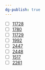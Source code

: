 ```yaml
---
dg-publish: true
---
```

- [ ] [11728](https://boj.kr/11728)
- [ ] [1780](https://boj.kr/1780)
- [ ] [11729](https://boj.kr/11729)
- [ ] [1992](https://boj.kr/1992)
- [ ] [2447](https://boj.kr/2447)
- [ ] [2448](https://boj.kr/2448)
- [ ] [1517](https://boj.kr/1517)
- [ ] [2261](https://boj.kr/2261)